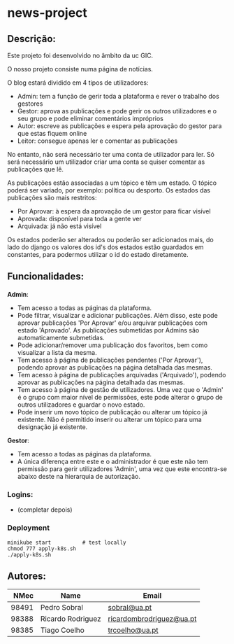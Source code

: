 # news-project



## Descrição:

Este projeto foi desenvolvido no âmbito da uc GIC.

O nosso projeto consiste numa página de notícias.

O blog estará dividido em 4 tipos de utilizadores:

- Admin: tem a função de gerir toda a plataforma e rever o trabalho dos gestores
- Gestor: aprova as publicações e pode gerir os outros utilizadores e o seu grupo e pode eliminar comentários impróprios
- Autor: escreve as publicações e espera pela aprovação do gestor para que estas fiquem online
- Leitor: consegue apenas ler e comentar as publicações

No entanto, não será necessário ter uma conta de utilizador para ler. Só será necessário um utilizador criar uma conta se quiser comentar as publicações que lê.

As publicações estão associadas a um tópico e têm um estado. O tópico poderá ser variado, por exemplo: política ou desporto.
Os estados das publicações são mais restritos:

- Por Aprovar: à espera da aprovação de um gestor para ficar visível
- Aprovada: disponível para toda a gente ver
- Arquivada: já não está visível

Os estados poderão ser alterados ou poderão ser adicionados mais, do lado do django os valores dos id's dos estados estão guardados em constantes, para podermos utilizar o id do estado diretamente.



## Funcionalidades:

#### 

**Admin**:

- Tem acesso a todas as páginas da plataforma.
- Pode filtrar, visualizar e adicionar publicações. Além disso, este pode aprovar publicações 'Por Aprovar' e/ou arquivar publicações com estado 'Aprovado'. As publicações submetidas por Admins são automaticamente submetidas.
- Pode adicionar/remover uma publicação dos favoritos, bem como visualizar a lista da mesma.
- Tem acesso à página de publicações pendentes ('Por Aprovar'), podendo aprovar as publicações na página detalhada das mesmas.
- Tem acesso à página de publicações arquivadas ('Arquivado'), podendo aprovar as publicações na página detalhada das mesmas.
- Tem acesso à página de gestão de utilizadores. Uma vez que o 'Admin' é o grupo com maior nível de permissões, este pode alterar o grupo de outros utilizadores e guardar o novo estado.
- Pode inserir um novo tópico de publicação ou alterar um tópico já existente. Não é permitido inserir ou alterar um tópico para uma designação já existente.



**Gestor**:

- Tem acesso a todas as páginas da plataforma.
- A única diferença entre este e o administrador é que este não tem permissão para gerir utilizadores 'Admin', uma vez que este encontra-se abaixo deste na hierarquia de autorização.


### Logins:

- (completar depois)


### Deployment

```
minikube start          # test locally
chmod 777 apply-k8s.sh
./apply-k8s.sh
```





## Autores:

|  NMec | Name              | Email                    |
| ----: | ----------------- | ------------------------ |
| 98491 | Pedro Sobral      | sobral@ua.pt             |
| 98388 | Ricardo Rodriguez | ricardombrodriguez@ua.pt |
| 98385 | Tiago Coelho      | trcoelho@ua.pt           |
